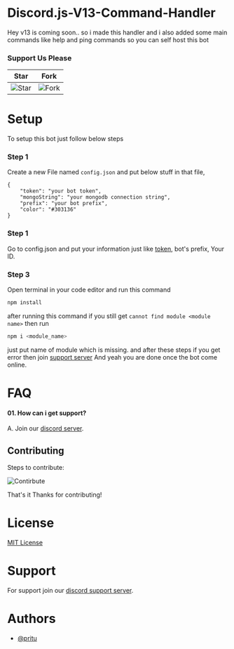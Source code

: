 # Discord.js-V13-Command-Handler
Hey v13 is coming soon.. so i made this handler and i also added some main commands like help and ping commands so you can self host this bot

### Support Us Please

| Star                                     | Fork                                     |
| ---------------------------------------- | ---------------------------------------- |
| ![Star](https://i.imgur.com/41nhvJ1.png) | ![Fork](https://i.imgur.com/MOtHDPV.png) |

# Setup

To setup this bot just follow below steps

### Step 1

Create a new File named `config.json` and put below stuff in that file,

```config
{
    "token": "your bot token",
    "mongoString": "your mongodb connection string",
    "prefix": "your bot prefix",
    "color": "#303136"
}

```

### Step 1

Go to config.json and put your information just like [token](https://discord.com/developers/applications), bot's prefix, Your ID.

### Step 3

Open terminal in your code editor and run this command

```bash
npm install
```

after running this command if you still get `cannot find module <module name>` then run

```bash
npm i <module_name>
```

just put name of module which is missing.
and after these steps if you get error then join [support server](#Support)
And yeah you are done once the bot come online.



# FAQ

#### 01. How can i get support?

A. Join our [discord server](https://discord.gg/DXyczwxQYf).


## Contributing

Steps to contribute:

![Contirbute](https://i.imgur.com/qN2RoJF.png)

That's it Thanks for contributing!

# License

[MIT License](https://github.com/TajuModding/Discord.js-V13-Command-Handler/blob/main/LICENSE)

# Support

For support join our [discord support server](https://discord.gg/xtessK2DPA).

# Authors

- [@pritu](https://github.com/TajuModding)
